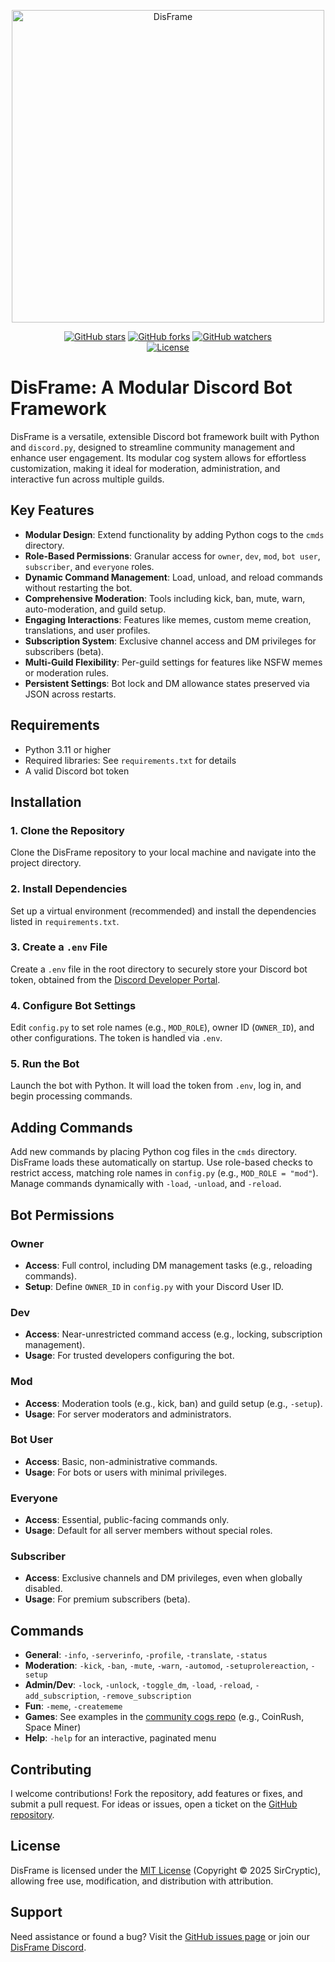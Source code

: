 <p align="center">
  <a href="https://sircryptic.github.io/DisWeb">
    <img src="https://github.com/user-attachments/assets/3b0d136e-7992-4b37-a8ab-de8051308f4f" alt="DisFrame" width="500">
  </a>
</p>

<p align="center">
  <a href="https://github.com/sircryptic/disframe/stargazers"><img src="https://img.shields.io/github/stars/sircryptic/disframe.svg" alt="GitHub stars"></a>
  <a href="https://github.com/sircryptic/disframe/network"><img src="https://img.shields.io/github/forks/sircryptic/disframe.svg" alt="GitHub forks"></a>
  <a href="https://github.com/sircryptic/disframe/watchers"><img src="https://img.shields.io/github/watchers/sircryptic/disframe.svg" alt="GitHub watchers"></a>
      <br>
    <a href="https://github.com/SirCryptic/disframe/blob/main/LICENSE"><img src="https://img.shields.io/badge/license-MIT-green.svg" alt="License"></a>
</p>

# DisFrame: A Modular Discord Bot Framework

DisFrame is a versatile, extensible Discord bot framework built with Python and `discord.py`, designed to streamline community management and enhance user engagement. Its modular cog system allows for effortless customization, making it ideal for moderation, administration, and interactive fun across multiple guilds.

## Key Features

- **Modular Design**: Extend functionality by adding Python cogs to the `cmds` directory.
- **Role-Based Permissions**: Granular access for `owner`, `dev`, `mod`, `bot user`, `subscriber`, and `everyone` roles.
- **Dynamic Command Management**: Load, unload, and reload commands without restarting the bot.
- **Comprehensive Moderation**: Tools including kick, ban, mute, warn, auto-moderation, and guild setup.
- **Engaging Interactions**: Features like memes, custom meme creation, translations, and user profiles.
- **Subscription System**: Exclusive channel access and DM privileges for subscribers (beta).
- **Multi-Guild Flexibility**: Per-guild settings for features like NSFW memes or moderation rules.
- **Persistent Settings**: Bot lock and DM allowance states preserved via JSON across restarts.

## Requirements

- Python 3.11 or higher
- Required libraries: See `requirements.txt` for details
- A valid Discord bot token

## Installation

### 1. Clone the Repository
Clone the DisFrame repository to your local machine and navigate into the project directory.

### 2. Install Dependencies
Set up a virtual environment (recommended) and install the dependencies listed in `requirements.txt`.

### 3. Create a `.env` File
Create a `.env` file in the root directory to securely store your Discord bot token, obtained from the [Discord Developer Portal](https://discord.com/developers/applications).

### 4. Configure Bot Settings
Edit `config.py` to set role names (e.g., `MOD_ROLE`), owner ID (`OWNER_ID`), and other configurations. The token is handled via `.env`.

### 5. Run the Bot
Launch the bot with Python. It will load the token from `.env`, log in, and begin processing commands.

## Adding Commands

Add new commands by placing Python cog files in the `cmds` directory. DisFrame loads these automatically on startup. Use role-based checks to restrict access, matching role names in `config.py` (e.g., `MOD_ROLE = "mod"`). Manage commands dynamically with `-load`, `-unload`, and `-reload`.

## Bot Permissions

### Owner
- **Access**: Full control, including DM management tasks (e.g., reloading commands).
- **Setup**: Define `OWNER_ID` in `config.py` with your Discord User ID.

### Dev
- **Access**: Near-unrestricted command access (e.g., locking, subscription management).
- **Usage**: For trusted developers configuring the bot.

### Mod
- **Access**: Moderation tools (e.g., kick, ban) and guild setup (e.g., `-setup`).
- **Usage**: For server moderators and administrators.

### Bot User
- **Access**: Basic, non-administrative commands.
- **Usage**: For bots or users with minimal privileges.

### Everyone
- **Access**: Essential, public-facing commands only.
- **Usage**: Default for all server members without special roles.

### Subscriber
- **Access**: Exclusive channels and DM privileges, even when globally disabled.
- **Usage**: For premium subscribers (beta).

## Commands

- **General**: `-info`, `-serverinfo`, `-profile`, `-translate`, `-status`
- **Moderation**: `-kick`, `-ban`, `-mute`, `-warn`, `-automod`, `-setuprolereaction`, `-setup`
- **Admin/Dev**: `-lock`, `-unlock`, `-toggle_dm`, `-load`, `-reload`, `-add_subscription`, `-remove_subscription`
- **Fun**: `-meme`, `-creatememe`
- **Games**: See examples in the [community cogs repo](https://github.com/SirCryptic/disframe-cogs) (e.g., CoinRush, Space Miner)
- **Help**: `-help` for an interactive, paginated menu

## Contributing

I welcome contributions! Fork the repository, add features or fixes, and submit a pull request. For ideas or issues, open a ticket on the [GitHub repository](https://github.com/sircryptic/disframe/issues).

## License

DisFrame is licensed under the [MIT License](LICENSE) (Copyright © 2025 SirCryptic), allowing free use, modification, and distribution with attribution.

## Support

Need assistance or found a bug? Visit the [GitHub issues page](https://github.com/sircryptic/disframe/issues) or join our [DisFrame Discord](https://discord.gg/48JH3UkerX).
